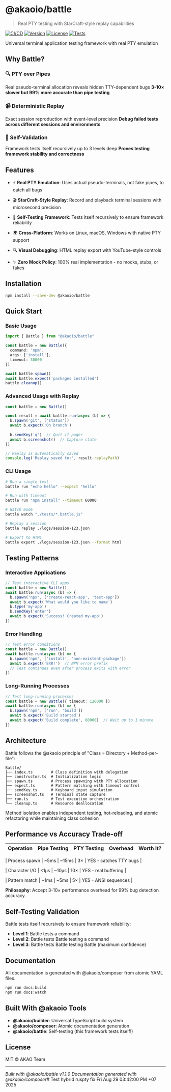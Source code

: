 # @akaoio/battle

> Real PTY testing with StarCraft-style replay capabilities

[![CI/CD](https://github.com/akaoio/battle/actions/workflows/ci.yml/badge.svg)](https://github.com/akaoio/battle/actions/workflows/ci.yml)
[![Version](https://img.shields.io/npm/v/@akaoio/battle.svg)](https://www.npmjs.com/package/@akaoio/battle)
[![License](https://img.shields.io/npm/l/@akaoio/battle.svg)](https://github.com/akaoio/battle/blob/main/LICENSE)
[![Tests](https://img.shields.io/badge/tests-self--validating-green.svg)](https://github.com/akaoio/battle/actions)

Universal terminal application testing framework with real PTY emulation

## Why Battle?


### 🔍 PTY over Pipes
Real pseudo-terminal allocation reveals hidden TTY-dependent bugs
**3-10× slower but 99% more accurate than pipe testing**


### 📹 Deterministic Replay
Exact session reproduction with event-level precision
**Debug failed tests across different sessions and environments**


### 🔄 Self-Validation
Framework tests itself recursively up to 3 levels deep
**Proves testing framework stability and correctness**



## Features


- ⚡ **Real PTY Emulation**: Uses actual pseudo-terminals, not fake pipes, to catch all bugs

- 🎬 **StarCraft-Style Replay**: Record and playback terminal sessions with microsecond precision

- 🔄 **Self-Testing Framework**: Tests itself recursively to ensure framework reliability

- 🌍 **Cross-Platform**: Works on Linux, macOS, Windows with native PTY support

- 🔍 **Visual Debugging**: HTML replay export with YouTube-style controls

- ✨ **Zero Mock Policy**: 100% real implementation - no mocks, stubs, or fakes


## Installation

```bash
npm install --save-dev @akaoio/battle
```

## Quick Start

### Basic Usage
```typescript
import { Battle } from "@akaoio/battle"

const battle = new Battle({
  command: 'npm',
  args: ['install'],
  timeout: 30000
})

await battle.spawn()
await battle.expect('packages installed')
battle.cleanup()

```

### Advanced Usage with Replay
```typescript
const battle = new Battle()

const result = await battle.run(async (b) => {
  b.spawn('git', ['status'])
  await b.expect('On branch')
  
  b.sendKey('q')  // Quit if pager
  await b.screenshot()  // Capture state
})

// Replay is automatically saved
console.log('Replay saved to:', result.replayPath)

```

### CLI Usage
```bash
# Run a single test
battle run "echo hello" --expect "hello"

# Run with timeout
battle run "npm install" --timeout 60000

# Watch mode
battle watch "./tests/*.battle.js"

# Replay a session
battle replay ./logs/session-123.json

# Export to HTML
battle export ./logs/session-123.json --format html

```

## Testing Patterns

### Interactive Applications
```typescript
// Test interactive CLI apps
const battle = new Battle()
await battle.run(async (b) => {
  b.spawn('npx', ['create-react-app', 'test-app'])
  await b.expect('What would you like to name')
  b.type('my-app')
  b.sendKey('enter')
  await b.expect('Success! Created my-app')
})

```

### Error Handling
```typescript
// Test error conditions
const battle = new Battle()
await battle.run(async (b) => {
  b.spawn('npm', ['install', 'non-existent-package'])
  await b.expect('ERR!')  // NPM error prefix
  // Test continues even after process exits with error
})

```

### Long-Running Processes
```typescript
// Test long-running processes
const battle = new Battle({ timeout: 120000 })
await battle.run(async (b) => {
  b.spawn('npm', ['run', 'build'])
  await b.expect('Build started')
  await b.expect('Build complete', 60000)  // Wait up to 1 minute
})

```

## Architecture

Battle follows the @akaoio principle of "Class = Directory + Method-per-file":

```
Battle/
├── index.ts        # Class definition with delegation
├── constructor.ts  # Initialization logic
├── spawn.ts        # Process spawning with PTY allocation
├── expect.ts       # Pattern matching with timeout control
├── sendKey.ts      # Keyboard input simulation  
├── screenshot.ts   # Terminal state capture
├── run.ts          # Test execution orchestration
└── cleanup.ts      # Resource deallocation

```

Method isolation enables independent testing, hot-reloading, and atomic refactoring while maintaining class cohesion

## Performance vs Accuracy Trade-off

| Operation | Pipe Testing | PTY Testing | Overhead | Worth It? |
|-----------|-------------|-------------|----------|-----------|

| Process spawn | ~5ms | ~15ms | 3× | YES - catches TTY bugs |

| Character I/O | <1μs | ~10μs | 10× | YES - real buffering |

| Pattern match | ~1ms | ~5ms | 5× | YES - ANSI sequences |


**Philosophy**: Accept 3-10× performance overhead for 99% bug detection accuracy.

## Self-Testing Validation

Battle tests itself recursively to ensure framework reliability:

- **Level 1**: Battle tests a command
- **Level 2**: Battle tests Battle testing a command  
- **Level 3**: Battle tests Battle testing Battle (maximum confidence)

## Documentation

All documentation is generated with @akaoio/composer from atomic YAML files.

```bash
npm run docs:build
npm run docs:watch
```

## Built With @akaoio Tools

- **@akaoio/builder**: Universal TypeScript build system
- **@akaoio/composer**: Atomic documentation generation
- **@akaoio/battle**: Self-testing (this framework tests itself!)

## License

MIT © AKAO Team

---

*Built with @akaoio/battle v1.1.0*
*Documentation generated with @akaoio/composer*# Test hybrid ruspty fix Fri Aug 29 03:42:00 PM +07 2025
